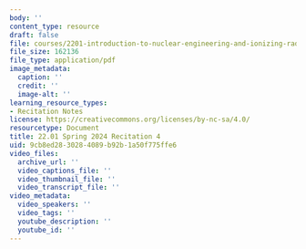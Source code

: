 ```yaml
---
body: ''
content_type: resource
draft: false
file: courses/2201-introduction-to-nuclear-engineering-and-ionizing-radiation/mit22_01_s24_rec4.pdf
file_size: 162136
file_type: application/pdf
image_metadata:
  caption: ''
  credit: ''
  image-alt: ''
learning_resource_types:
- Recitation Notes
license: https://creativecommons.org/licenses/by-nc-sa/4.0/
resourcetype: Document
title: 22.01 Spring 2024 Recitation 4
uid: 9cb8ed28-3028-4089-b92b-1a50f775ffe6
video_files:
  archive_url: ''
  video_captions_file: ''
  video_thumbnail_file: ''
  video_transcript_file: ''
video_metadata:
  video_speakers: ''
  video_tags: ''
  youtube_description: ''
  youtube_id: ''
---
```

